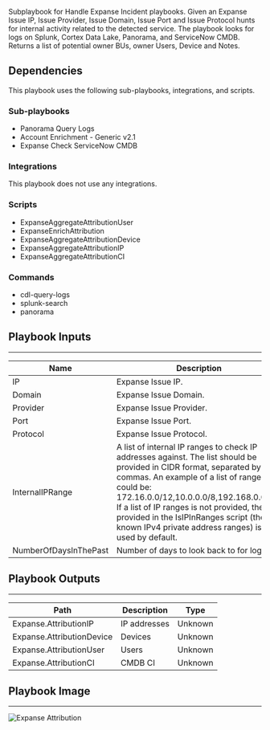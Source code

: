 Subplaybook for Handle Expanse Incident playbooks. Given an Expanse Issue IP, Issue Provider, Issue Domain, Issue Port and Issue Protocol hunts for internal activity related to the detected service. The playbook looks for logs on Splunk, Cortex Data Lake, Panorama, and ServiceNow CMDB. Returns a list of potential owner BUs, owner Users, Device and Notes.


## Dependencies
This playbook uses the following sub-playbooks, integrations, and scripts.

### Sub-playbooks
* Panorama Query Logs
* Account Enrichment - Generic v2.1
* Expanse Check ServiceNow CMDB

### Integrations
This playbook does not use any integrations.

### Scripts
* ExpanseAggregateAttributionUser
* ExpanseEnrichAttribution
* ExpanseAggregateAttributionDevice
* ExpanseAggregateAttributionIP
* ExpanseAggregateAttributionCI

### Commands
* cdl-query-logs
* splunk-search
* panorama

## Playbook Inputs
---

| **Name** | **Description** | **Default Value** | **Required** |
| --- | --- | --- | --- |
| IP | Expanse Issue IP. | ${incident.expanseip} | Required |
| Domain | Expanse Issue Domain. | ${incident.expansedomain} | Optional |
| Provider | Expanse Issue Provider. | ${incident.expanseprovider} | Optional |
| Port | Expanse Issue Port. | ${incident.expanseport} | Required |
| Protocol | Expanse Issue Protocol. | ${incident.expanseprotocol} | Required |
| InternalIPRange | A list of internal IP ranges to check IP addresses against. The list should be provided in CIDR format, separated by commas. An example of a list of ranges could be: 172.16.0.0/12,10.0.0.0/8,192.168.0.0/16. If a list of IP ranges is not provided, the list provided in the IsIPInRanges script \(the known IPv4 private address ranges\) is used by default. |  | Optional |
| NumberOfDaysInThePast | Number of days to look back to for logs. | 7 | Optional |

## Playbook Outputs
---

| **Path** | **Description** | **Type** |
| --- | --- | --- |
| Expanse.AttributionIP | IP addresses | Unknown |
| Expanse.AttributionDevice | Devices | Unknown |
| Expanse.AttributionUser | Users | Unknown |
| Expanse.AttributionCI | CMDB CI | Unknown |

## Playbook Image
---
![Expanse Attribution](../../doc_files/Expanse_Attribution.png/n)
